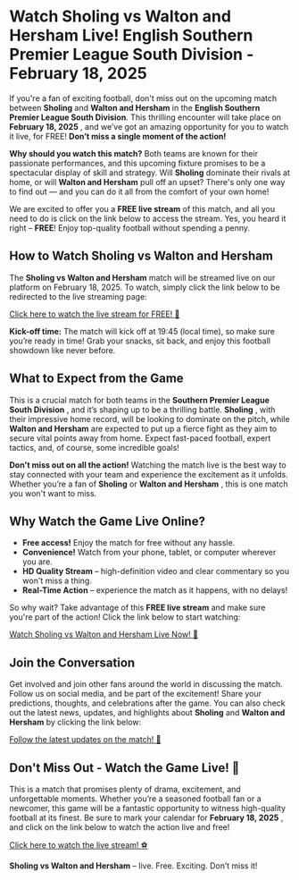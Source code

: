 # Watch Sholing vs Walton and Hersham Live! English Southern Premier League South Division - February 18, 2025

If you're a fan of exciting football, don't miss out on the upcoming match between **Sholing** and **Walton and Hersham** in the **English Southern Premier League South Division**. This thrilling encounter will take place on **February 18, 2025** , and we’ve got an amazing opportunity for you to watch it live, for FREE! **Don’t miss a single moment of the action!**

**Why should you watch this match?** Both teams are known for their passionate performances, and this upcoming fixture promises to be a spectacular display of skill and strategy. Will **Sholing** dominate their rivals at home, or will **Walton and Hersham** pull off an upset? There's only one way to find out — and you can do it all from the comfort of your own home!

We are excited to offer you a **FREE live stream** of this match, and all you need to do is click on the link below to access the stream. Yes, you heard it right – **FREE**! Enjoy top-quality football without spending a penny.

## How to Watch Sholing vs Walton and Hersham

The **Sholing vs Walton and Hersham** match will be streamed live on our platform on February 18, 2025. To watch, simply click the link below to be redirected to the live streaming page:

[Click here to watch the live stream for FREE! 🎉](https://tinyurl.com/livestreamfreeo?st=Sholing+vs+Walton+and++Hersham&si=gh)

**Kick-off time:** The match will kick off at 19:45 (local time), so make sure you’re ready in time! Grab your snacks, sit back, and enjoy this football showdown like never before.

## What to Expect from the Game

This is a crucial match for both teams in the **Southern Premier League South Division** , and it’s shaping up to be a thrilling battle. **Sholing** , with their impressive home record, will be looking to dominate on the pitch, while **Walton and Hersham** are expected to put up a fierce fight as they aim to secure vital points away from home. Expect fast-paced football, expert tactics, and, of course, some incredible goals!

**Don't miss out on all the action!** Watching the match live is the best way to stay connected with your team and experience the excitement as it unfolds. Whether you’re a fan of **Sholing** or **Walton and Hersham** , this is one match you won't want to miss.

## Why Watch the Game Live Online?

- **Free access!** Enjoy the match for free without any hassle.
- **Convenience!** Watch from your phone, tablet, or computer wherever you are.
- **HD Quality Stream** – high-definition video and clear commentary so you won't miss a thing.
- **Real-Time Action** – experience the match as it happens, with no delays!

So why wait? Take advantage of this **FREE live stream** and make sure you're part of the action! Click the link below to start watching:

[Watch Sholing vs Walton and Hersham Live Now! 🚀](https://tinyurl.com/livestreamfreeo?st=Sholing+vs+Walton+and++Hersham&si=gh)

## Join the Conversation

Get involved and join other fans around the world in discussing the match. Follow us on social media, and be part of the excitement! Share your predictions, thoughts, and celebrations after the game. You can also check out the latest news, updates, and highlights about **Sholing** and **Walton and Hersham** by clicking the link below:

[Follow the latest updates on the match! 📱](https://tinyurl.com/livestreamfreeo?st=Sholing+vs+Walton+and++Hersham&si=gh)

## Don't Miss Out - Watch the Game Live! 🎥

This is a match that promises plenty of drama, excitement, and unforgettable moments. Whether you’re a seasoned football fan or a newcomer, this game will be a fantastic opportunity to witness high-quality football at its finest. Be sure to mark your calendar for **February 18, 2025** , and click on the link below to watch the action live and free!

[Click here to watch the live stream! ⚽](https://tinyurl.com/livestreamfreeo?st=Sholing+vs+Walton+and++Hersham&si=gh)

**Sholing vs Walton and Hersham** – live. Free. Exciting. Don’t miss it!
